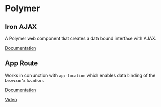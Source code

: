 # Polymer

## Iron AJAX

A Polymer web component that creates a data bound interface with AJAX.

[Documentation](https://www.webcomponents.org/element/PolymerElements/iron-ajax/iron-ajax)

## App Route

Works in conjunction with `app-location` which enables data binding of the browser's location.

[Documentation](https://www.webcomponents.org/element/PolymerElements/app-route)

[Video](https://www.youtube.com/watch?v=xRONodYEF2A)
